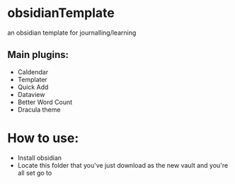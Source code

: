 # obsidianTemplate
an obsidian template for journalling/learning
## Main plugins:
 - Caldendar
 - Templater
 - Quick Add
 - Dataview
 - Better Word Count
 - Dracula theme
# How to use:
- Install obsidian
- Locate this folder that you've just download as the new vault and you're all set go to
